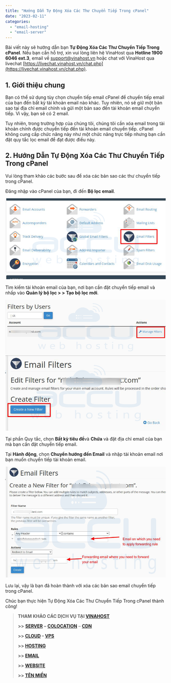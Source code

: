 ```yaml
---
title: "Hướng Dẫn Tự Động Xóa Các Thư Chuyển Tiếp Trong cPanel"
date: "2023-02-11"
categories: 
  - "email-hosting"
  - "email-server"
---
```


Bài viết này sẽ hướng dẫn bạn **Tự Động Xóa Các Thư Chuyển Tiếp Trong cPanel**. Nếu bạn cần hỗ trợ, xin vui lòng liên hệ VinaHost qua **Hotline 1900 6046 ext.3**, email về [support@vinahost.vn](mailto:support@vinahost.vn) hoặc chat với VinaHost qua livechat [https://livechat.vinahost.vn/chat.php](https://livechat.vinahost.vn/chat.php).

## 1\. Giới thiệu chung

Bạn có thể sử dụng tùy chọn chuyển tiếp email cPanel để chuyển tiếp email của bạn đến bất kỳ tài khoản email nào khác. Tuy nhiên, nó sẽ giữ một bản sao tại địa chỉ email chính và gửi một bản sao đến tài khoản email chuyển tiếp. Vì vậy, bạn sẽ có 2 email.

Tuy nhiên, trong trường hợp của chúng tôi, chúng tôi cần xóa email trong tài khoản chính được chuyển tiếp đến tài khoản email chuyển tiếp. cPanel không cung cấp chức năng này như một chức năng trực tiếp nhưng bạn cần đặt quy tắc lọc email để đạt được điều này.

## 2\. Hướng Dẫn Tự Động Xóa Các Thư Chuyển Tiếp Trong cPanel

Vui lòng tham khảo các bước sau để xóa các bản sao các thư chuyển tiếp trong cPanel.

Đăng nhập vào cPanel của bạn, đi đến **Bộ lọc email**.

![Xóa Các Thư Chuyển Tiếp](images/tu-dong-xoa-cac-thu-chuyen-tiep-trong-cpanel-1.png)

Tìm kiếm tài khoản email của bạn, nơi bạn cần đặt chuyển tiếp email và nhấp vào **Quản lý bộ lọc > > Tạo bộ lọc mới**.

![](images/tu-dong-xoa-cac-thu-chuyen-tiep-trong-cpanel-2.png) ![](images/tu-dong-xoa-cac-thu-chuyen-tiep-trong-cpanel-3.png)

Tại phần Quy tắc, chọn **Bất kỳ tiêu đề**và **Chứa** và đặt địa chỉ email của bạn mà bạn cần đặt chuyển tiếp email.

Tại **Hành động**, chọn **Chuyển hướng đến Email** và nhập tài khoản email nơi bạn muốn chuyển tiếp tài khoản email.

![Xóa Các Thư Chuyển Tiếp](images/tu-dong-xoa-cac-thu-chuyen-tiep-trong-cpanel-4.png)

Lưu lại, vậy là bạn đã hoàn thành với xóa các bản sao email chuyển tiếp trong cPanel.

Chúc bạn thực hiện Tự Động Xóa Các Thư Chuyển Tiếp Trong cPanel thành công!

> **THAM KHẢO CÁC DỊCH VỤ TẠI [VINAHOST](https://kb.vinahost.vn/)**
> 
> **\>>** [**SERVER**](https://vinahost.vn/thue-may-chu-rieng/) **–** [**COLOCATION**](https://vinahost.vn/colocation.html) – [**CDN**](https://vinahost.vn/dich-vu-cdn-chuyen-nghiep)
> 
> **\>> [CLOUD](https://vinahost.vn/cloud-server-gia-re/) – [VPS](https://vinahost.vn/vps-ssd-chuyen-nghiep/)**
> 
> **\>> [HOSTING](https://vinahost.vn/wordpress-hosting)**
> 
> **\>> [EMAIL](https://vinahost.vn/email-hosting)**
> 
> **\>> [WEBSITE](http://vinawebsite.vn/)**
> 
> **\>> [TÊN MIỀN](https://vinahost.vn/ten-mien-gia-re/)**
